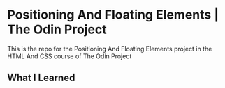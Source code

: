 # Positioning And Floating Elements | The Odin Project

This is the repo for the Positioning And Floating Elements project in the HTML And CSS course of The Odin Project

## What I Learned


